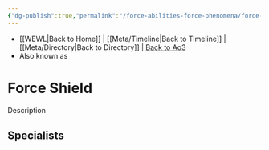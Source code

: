 ```yaml
---
{"dg-publish":true,"permalink":"/force-abilities-force-phenomena/force-shield/"}
---
```


- [[WEWL\|Back to Home]] | [[Meta/Timeline\|Back to Timeline]] | [[Meta/Directory\|Back to Directory]] | [Back to Ao3](https://archiveofourown.org/works/19334440/chapters/45992584)
- Also known as 

# Force Shield
Description

**Specialists**
- 